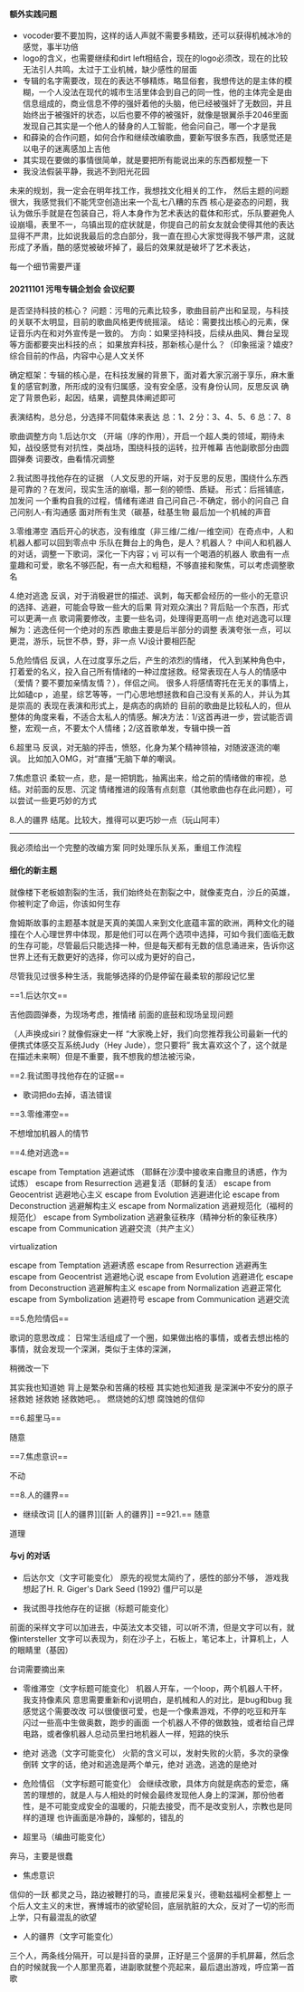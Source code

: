 #### 额外实践问题
- vocoder要不要加购，这样的话人声就不需要多精致，还可以获得机械冰冷的感觉，事半功倍
- logo的含义，也需要继续和dirt left相结合，现在的logo必须改，现在的比较无法引人共鸣，太过于工业机械，缺少感性的层面
- 专辑的名字需要改，现在的表达不够精炼，略显俗套，我想传达的是主体的模糊，一个人没法在现代的城市生活里体会到自己的同一性，他的主体完全是由信息组成的，商业信息不停的强奸着他的头脑，他已经被强奸了无数回，并且始终出于被强奸的状态，以后也要不停的被强奸，就像是银翼杀手2046里面发现自己其实是一个他人的替身的人工智能，他会问自己，哪一个才是我
- 和薛染的合作问题，如何合作和继续改编歌曲，要新写很多东西，我感觉还是以电子的迷离感加上吉他
- 其实现在要做的事情很简单，就是要把所有能说出来的东西都规整一下
- 我没法假装平静，我逃不到阳光花园

未来的规划，我一定会在明年找工作，我想找文化相关的工作，
然后主题的问题很大，我感觉我们不能凭空创造出来一个乱七八糟的东西
核心是姿态的问题，我认为做乐手就是在包装自己，将人本身作为艺术表达的载体和形式，乐队要避免人设崩塌，表里不一，乌镇出现的症状就是，你提自己的前女友就会使得其他的表达显得不严肃，比如说我最后的念白部分，我一直在担心大家觉得我不够严肃，这就形成了矛盾，酷的感觉被破坏掉了，最后的效果就是破坏了艺术表达，

每一个细节需要严谨







#### 20211101 污甩专辑企划会 会议纪要

️是否坚持科技的核心？
问题：污甩的元素比较多，歌曲目前产出和呈现，与科技的关联不太明显，目前的歌曲风格更传统摇滚。
结论：需要找出核心的元素，保证音乐内在和对外宣传是一致的。
方向：如果坚持科技，后续从曲风、舞台呈现等方面都要突出科技的点；
如果放弃科技，那新核心是什么？（印象摇滚？嬉皮?
综合目前的作品，内容中心是人文关怀

确定框架：专辑的核心是，在科技发展的背景下，面对着大家沉溺于享乐，麻木重复的感官刺激，所形成的没有归属感，没有安全感，没有身份认同，反思反讽
确定了背景色彩，起因，结果，调整具体阐述即可

️表演结构，总分总，分选择不同载体来表达
总：1、2
分：3、4、5、6
总：7、8

歌曲调整方向
1.后达尔文
（开端（序的作用），开启一个超人类的领域，期待未知，战役感觉有对抗性，类战场，围绕科技的运转，拉开帷幕
吉他副歌部分由圆圆弹奏
词要改，曲看情况调整

2.我试图寻找他存在的证据
（人文反思的开端，对于反思的反思，围绕什么东西是可靠的？在发问，现实生活的崩塌，那一刻的顿悟、质疑。
形式：后摇铺底，加发问
一个重构自我的过程，情绪有递进
自己问自己-不确定，弱小的问自己
自己问别人-有沟通感
面对所有生灵（碳基，硅基生物
最后加一个机械的声音

3.零维滞空
酒后开心的状态，没有维度（非三维/二维/一维空间）在奇点中，人和机器人都可以回到零点中
乐队在舞台上的角色，是人？机器人？
中间人和机器人的对话，调整一下歌词，深化一下内容；vj 可以有一个喝酒的机器人
歌曲有一点童趣和可爱，歌名不够匹配，有一点大和粗糙，不够直接和聚焦，可以考虑调整歌名

4.绝对逃逸
反讽，对于消极避世的描述、讽刺，每天都会经历的一些小的无意识的选择、逃避，可能会导致一些大的后果
背对观众演出？背后贴一个东西，形式可以更满一点
歌词需要修改，主要一些名词，处理得更高明一点
绝对逃逸可以理解为：逃逸任何一个绝对的东西
歌曲主要是后半部分的调整
表演夸张一点，可以更混，游乐，玩世不恭，野，非一点
VJ设计要相匹配

5.危险情侣
反讽，人在过度享乐之后，产生的浓烈的情绪，
代入到某种角色中，打着爱的名义，投入自己所有情绪的一种过度拯救。经常表现在人与人的情感中（爱情？要不要加亲情友情？），伴侣之间。
很多人将感情寄托在无关的事情上，比如磕cp ，追星，综艺等等，一门心思地想拯救和自己没有关系的人，并认为其是崇高的
表现在表演和形式上，是病态的病娇的
目前的歌曲是比较私人的，但从整体的角度来看，不适合太私人的情感。解决方法：1/这首再进一步，尝试能否调整，宏观一点，不要太个人情绪；2/这首歌单发，专辑中换一首

6.超里马
反讽，对无脑的抨击，愤怒，化身为某个精神领袖，对随波逐流的嘲讽。
比如加入OMG，对“直播”无脑下单的嘲讽。

7.焦虑意识
柔软一点，悲，是一把钥匙，抽离出来，给之前的情绪做的审视，总结。对前面的反思、沉淀
情绪推进的段落有点刻意（其他歌曲也存在此问题），可以尝试一些更巧妙的方式

8.人的疆界
结尾。比较大，推得可以更巧妙一点（玩山阿丰）

--- 
我必须给出一个完整的改编方案
同时处理乐队关系，重组工作流程

#### 细化的新主题


就像楼下老板娘割裂的生活，我们始终处在割裂之中，就像麦克白，沙丘的英雄，你被判定了命运，你该如何生存

詹姆斯故事的主题基本就是天真的美国人来到文化底蕴丰富的欧洲，两种文化的碰撞在个人心理世界中体现，那是他们可以在两个选项中选择，可如今我们面临无数的生存可能，尽管最后只能选择一种，但是每天都有无数的信息涌进来，告诉你这世界上还有无数更好的选择，你可以成为更好的自己，

尽管我见过很多种生活，我能够选择的仍是停留在最柔软的那段记忆里

==1.后达尔文==

吉他圆圆弹奏，为现场考虑，推情绪
前面的底鼓和现场呈现问题

（人声换成siri？就像假寐史一样
“大家晚上好，我们向您推荐我公司最新一代的便携式体感交互系统Judy（Hey Jude），您只要将”
我太喜欢这个了，这个就是在描述未来啊）但是不重要，我不想我的想法被污染，

==2.我试图寻找他存在的证据==
- 歌词把do去掉，语法错误

==3.零维滞空==

不想增加机器人的情节


==4.绝对逃逸==

escape from Temptation 逃避试炼 （耶稣在沙漠中接收来自撒旦的诱惑，作为试炼）
escape from Resurrection 逃避复活（耶稣的复活）
escape from Geocentrist 逃避地心主义
escape from Evolution 逃避进化论
escape from Deconstruction 逃避解构主义
escape from Normalization 逃避规范化（福柯的规范化）
escape from Symbolization 逃避象征秩序（精神分析的象征秩序）
escape from Communication 逃避交流（共产主义）

virtualization

escape from Temptation 逃避诱惑
escape from Resurrection 逃避再生
escape from Geocentrist 逃避地心说
escape from Evolution 逃避进化
escape from Deconstruction 逃避解构主义
escape from Normalization 逃避正常化
escape from Symbolization 逃避符号
escape from Communication 逃避交流


==5.危险情侣== 

歌词的意思改成：
日常生活组成了一个圈，如果做出格的事情，或者去想出格的事情，就会发现一个深渊，类似于主体的深渊，

稍微改一下
 

其实我也知道她 背上是繁杂和苦痛的枝桠
其实她也知道我 是深渊中不安分的原子
拯救她 拯救她 拯救她吧。。
燃烧她的幻想 腐蚀她的信仰


==6.超里马==

随意
	
==7.焦虑意识==

不动

==8.人的疆界==
- 继续改词
[[人的疆界]][[新 人的疆界]]
==921.==
随意

道理




#### 与vj 的对话
- 后达尔文（文字可能变化）
原先的视觉太简约了，感性的部分不够，
游戏我想起了H. R. Giger's Dark Seed (1992)
僵尸可以是


- 我试图寻找他存在的证据（标题可能变化）

前面的采样文字可以加进去，中英法文本交错，可以听不清，但是文字可以有，就像intersteller
文字可以表现为，刻在沙子上，石板上，笔记本上，计算机上，人的眼睛里（基因）

台词需要摘出来


- 零维滞空（文字标题可能变化）
机器人开车，一个loop，两个机器人干杯，我支持像素风
意思需要重新和vj说明白，是机械和人的对比，是bug和bug
我感觉这个需要改改
可以很傻很可爱，也是一个像素游戏，不停的吃豆和开车
闪过一些高中生做奥数，跑步的画面
一个机器人不停的做数独，或者给自己焊电路，或者像机器人总动员里扫地机器人一样，短路的快乐



- 绝对 逃逸（文字可能变化）
火箭的含义可以，发射失败的火箭，多次的录像倒转
文字的话，绝对和逃逸是两个单元，绝对 逃逸，逃逸的是绝对




- 危险情侣 （文字标题可能变化）
会继续改歌，具体方向就是病态的爱恋，痛苦的理想的，就是人与人相处的时候会最终发现他人身上的深渊，那份他者性，是不可能变成安全的温暖的，只能去接受，而不是改变别人，宗教也是同样的道理
也许画面是冷静的，躁郁的，错乱的




- 超里马（编曲可能变化）

奔马，主要是很蠢


- 焦虑意识


信仰的一跃
都灵之马，路边被鞭打的马，直接尼采复兴，德勒兹福柯全都整上
一个后人文主义的末世，赛博城市的欲望轮回，底层肮脏的大众，反对了一切的形而上学，只有最混乱的欲望



- 人的疆界（文字可能变化）

三个人，两条线分隔开，可以是抖音的录屏，正好是三个竖屏的手机屏幕，然后念白的时候就我一个人那里亮着，进副歌就整个亮起来，最后退出游戏，呼应第一首歌
